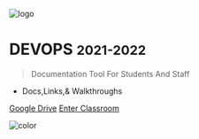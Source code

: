 ![logo](/media/logos/TP-Mark-05-v001.png)

# DEVOPS <small>2021-2022</small>

> Documentation Tool For Students And Staff

- Docs,Links,& Walkthroughs

[Google Drive](https://drive.google.com/drive/folders/1fNYLMtWmfz31NzLzDLVMBJAIR2lLS9Rs?usp=sharing)
<a href="#/README"> Enter Classroom</a>

<!-- [Archive](#) -->

![color](#000000)
